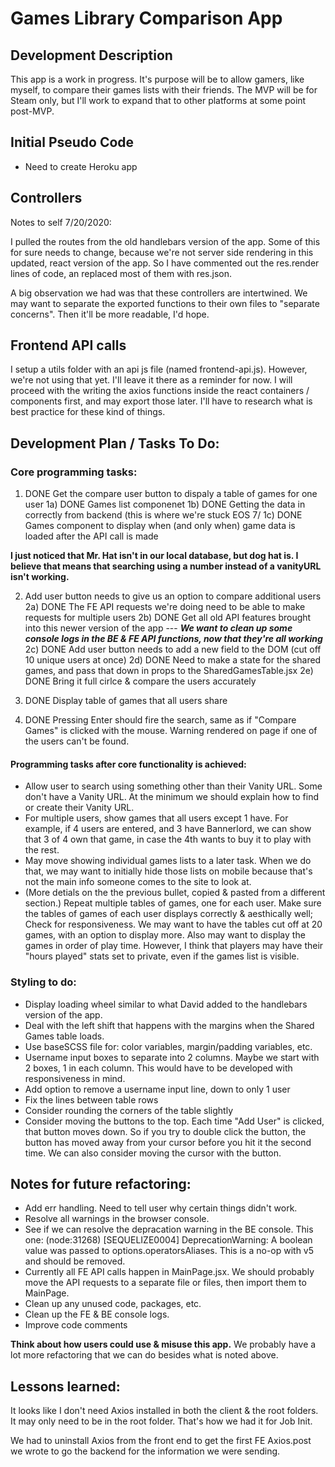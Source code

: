 # Games Library Comparison App

## Development Description

This app is a work in progress. It's purpose will be to allow gamers, like myself, to compare their games lists with their friends. The MVP will be for Steam only, but I'll work to expand that to other platforms at some point post-MVP.

## Initial Pseudo Code

- Need to create Heroku app

## Controllers

Notes to self 7/20/2020:

I pulled the routes from the old handlebars version of the app. Some of this for sure needs to change, because we're not server side rendering in this updated, react version of the app. So I have commented out the res.render lines of code, an replaced most of them with res.json.

A big observation we had was that these controllers are intertwined. We may want to separate the exported functions to their own files to "separate concerns". Then it'll be more readable, I'd hope.

## Frontend API calls

I setup a utils folder with an api js file (named frontend-api.js). However, we're not using that yet. I'll leave it there as a reminder for now. I will proceed with the writing the axios functions inside the react containers / components first, and may export those later. I'll have to research what is best practice for these kind of things.

## Development Plan / Tasks To Do:

### Core programming tasks:

1) DONE Get the compare user button to dispaly a table of games for one user
1a) DONE Games list componenet 
1b) DONE Getting the data in correctly from backend (this is where we're stuck EOS 7/
1c) DONE Games component to display when (and only when) game data is loaded after the API call is made


**I just noticed that Mr. Hat isn't in our local database, but dog hat is. I believe that means that searching using a number instead of a vanityURL isn't working.**

2) Add user button needs to give us an option to compare additional users
2a) DONE The FE API requests we're doing need to be able to make requests for multiple users
2b) DONE Get all old API features brought into this newer version of the app --- ***We want to clean up some console logs in the BE & FE API functions, now that they're all working***
2c) DONE Add user button needs to add a new field to the DOM (cut off 10 unique users at once)
2d) DONE Need to make a state for the shared games, and pass that down in props to the SharedGamesTable.jsx
2e) DONE Bring it full cirlce & compare the users accurately

3) DONE Display table of games that all users share

4) DONE Pressing Enter should fire the search, same as if "Compare Games" is clicked with the mouse. Warning rendered on page if one of the users can't be found.

#### Programming tasks after core functionality is achieved:

- Allow user to search using something other than their Vanity URL. Some don't have a Vanity URL. At the minimum we should explain how to find or create their Vanity URL.
- For multiple users, show games that all users except 1 have. For example, if 4 users are entered, and 3 have Bannerlord, we can show that 3 of 4 own that game, in case the 4th wants to buy it to play with the rest.
- May move showing individual games lists to a later task. When we do that, we may want to initially hide those lists on mobile because that's not the main info someone comes to the site to look at.
- (More detials on the the previous bullet, copied & pasted from a different section.) Repeat multiple tables of games, one for each user. Make sure the tables of games of each user displays correctly & aesthically well; Check for responsiveness. We may want to have the tables cut off at 20 games, with an option to display more. Also may want to display the games in order of play time. However, I think that players may have their "hours played" stats set to private, even if the games list is visible.

### Styling to do:

- Display loading wheel similar to what David added to the handlebars version of the app.
- Deal with the left shift that happens with the margins when the Shared Games table loads.
- Use baseSCSS file for: color variables, margin/padding variables, etc.
- Username input boxes to separate into 2 columns. Maybe we start with 2 boxes, 1 in each column. This would have to be developed with responsiveness in mind.
- Add option to remove a username input line, down to only 1 user
- Fix the lines between table rows
- Consider rounding the corners of the table slightly
- Consider moving the buttons to the top. Each time "Add User" is clicked, that button moves down. So if you try to double click the button, the button has moved away from your cursor before you hit it the second time. We can also consider moving the cursor with the button.

## Notes for future refactoring:

- Add err handling. Need to tell user why certain things didn't work.
- Resolve all warnings in the browser console.
- See if we can resolve the depracation warning in the BE console. This one: (node:31268) [SEQUELIZE0004] DeprecationWarning: A boolean value was passed to options.operatorsAliases. This is a no-op with v5 and should be removed.
- Currently all FE API calls happen in MainPage.jsx. We should probably move the API requests to a separate file or files, then import them to MainPage.
- Clean up any unused code, packages, etc.
- Clean up the FE & BE console logs.
- Improve code comments

**Think about how users could use & misuse this app.** We probably have a lot more refactoring that we can do besides what is noted above.

## Lessons learned:

It looks like I don't need Axios installed in both the client & the root folders. It may only need to be in the root folder. That's how we had it for Job Init.

We had to uninstall Axios from the front end to get the first FE Axios.post we wrote to go the backend for the information we were sending.